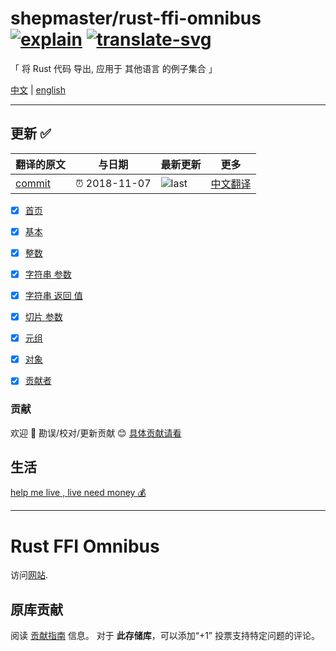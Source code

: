 # shepmaster/rust-ffi-omnibus [![explain]][source] [![translate-svg]][translate-list]

<!-- [![size-img]][size] -->

[explain]: http://llever.com/explain.svg
[source]: https://github.com/chinanf-boy/Source-Explain
[translate-svg]: http://llever.com/translate.svg
[translate-list]: https://github.com/chinanf-boy/chinese-translate-list
[size-img]: https://packagephobia.now.sh/badge?p=Name
[size]: https://packagephobia.now.sh/result?p=Name

「 将 Rust 代码 导出, 应用于 其他语言 的例子集合 」

[中文](./readme.md) | [english](https://github.com/shepmaster/rust-ffi-omnibus)

---

## 更新 ✅

<!-- doc-templite START generated -->
<!-- repo = 'shepmaster/rust-ffi-omnibus' -->
<!-- commit = 'c479dd6d6182f39767d0b300033afd5dcac4f785' -->
<!-- time = '2018-11-07' -->

| 翻译的原文 | 与日期        | 最新更新 | 更多                       |
| ---------- | ------------- | -------- | -------------------------- |
| [commit]   | ⏰ 2018-11-07 | ![last]  | [中文翻译][translate-list] |

[last]: https://img.shields.io/github/last-commit/shepmaster/rust-ffi-omnibus.svg
[commit]: https://github.com/shepmaster/rust-ffi-omnibus/tree/c479dd6d6182f39767d0b300033afd5dcac4f785

<!-- doc-templite END generated -->

- [x] [首页](./site/index.md)

- [x] [基本](./site/basics/index.md)

- [x] [整数](./site/integers/index.md)

- [x] [字符串 参数](./site/string_arguments/index.md)

- [x] [字符串 返回 值](./site/string_return/index.md)

- [x] [切片 参数](./site/slice_arguments/index.md)

- [x] [元组](./site/tuples/index.md)

- [x] [对象](./site/objects/index.md)

- [x] [贡献者](./site/contributors/index.md)

### 贡献

欢迎 👏 勘误/校对/更新贡献 😊 [具体贡献请看](https://github.com/chinanf-boy/chinese-translate-list#贡献)

## 生活

[help me live , live need money 💰](https://github.com/chinanf-boy/live-need-money)

---

# Rust FFI Omnibus

访问[网站][omnibus].

## 原库贡献

阅读 [贡献指南][contributing]
信息。 对于 **此存储库**，可以添加“+1”
投票支持特定问题的评论。

[omnibus]: http://jakegoulding.com/rust-ffi-omnibus/
[contributing]: CONTRIBUTING.md